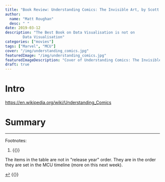 ```yaml
---
title: "Book Review: Understanding Comics: The Invisible Art, by Scott McCloud"
author:
  name: "Matt Roughan"
  desc: " "
date: 2019-03-12
description: "The Best Book on Data Visualisation is not on
        Data Visualisation"
categories: ["movies"]
tags: ["Marvel", "MCU"]
cover: "/img/understanding_comics.jpg" 
featuredImage: "/img/understanding_comics.jpg" 
featuredImageDescription: "Cover of Understanding Comics: The Invisible Art, by Scott McCloud"
draft: true
---
```


# Intro

 https://en.wikipedia.org/wiki/Understanding_Comics
 
#  Summary
 


---

Footnotes:

  1. {{<raw>}}<div id="fn1" class="footnote">

  The items in the table are not in "release year" order. They are in the
  order they are set in the MCU timeline (more on this next week).
  
  <a href="#ref1" title="Jump back to footnote 1 in the text.">↩</a></div>
  {{</raw>}}
